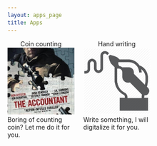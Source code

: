 ```yaml
---
layout: apps_page
title: Apps
---
```


<div style="width: 320px; height: 150px">
<div style="width: 150px; float: left;">
<a style="text-decoration:none" href="/apps/coin_counting/coin_counting.html">
    <div style="text-align: center">
        <label style="cursor: pointer;" for="app_image">Coin counting</label><br>
    </div>
    <div class="tooltip">
        <img id="app_image" src="/apps/coin_counting/coin_couting_profile.jpeg" width="150px" alt="App proflie" style="cursor:pointer;">
        <span class="tooltiptext">Boring of counting coin? Let me do it for you.</span>
    </div>
</a>
</div>

<div style="width: 20px"></div>

<div style="width: 150px; float: right">
<a style="text-decoration:none" href="/apps/handreg/handreg.html">
    <div style="text-align: center">
        <label style="cursor: pointer;" for="app_image">Hand writing</label><br>
    </div>
    <div class="tooltip">
        <img id="app_image" src="/apps/handreg/handreg_profile.png" width="150px" alt="App proflie" style="cursor:pointer;">
        <span class="tooltiptext">Write something, I will digitalize it for you.</span>
    </div>
</a>
</div>
</div>
